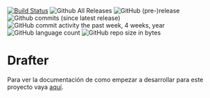 [![Build Status](https://travis-ci.org/albgomceb/Drafter.svg?branch=master)](https://travis-ci.org/albgomceb/Drafter)
![Github All Releases](https://img.shields.io/github/downloads/albgomceb/Drafter/total.svg)
![GitHub (pre-)release](https://img.shields.io/github/release/albgomceb/Drafter/all.svg)
![Github commits (since latest release)](https://img.shields.io/github/commits-since/albgomceb/Drafter/latest.svg)
![GitHub commit activity the past week, 4 weeks, year](https://img.shields.io/github/commit-activity/w/albgomceb/Drafter.svg)
![GitHub language count](https://img.shields.io/github/languages/count/albgomceb/Drafter.svg)
![GitHub repo size in bytes](https://img.shields.io/github/repo-size/albgomceb/Drafter.svg)

# Drafter
Para ver la documentación de como empezar a desarrollar para este proyecto vaya [aquí](https://albgomceb.github.io/Drafter). 
